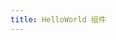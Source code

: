 ```yaml
---
title: HelloWorld 组件
---
```


<script setup>
import { ref } from 'vue'
import { HelloWorld } from '@config-ui/element-plus-config'

const count = ref(0)
</script>

<HelloWorld msg="Hello World ~" />

<style module>
.button {
  color: red;
  font-weight: bold;
}
</style>
